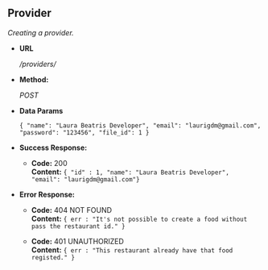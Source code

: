 **Provider**
----
  _Creating a provider._

* **URL**

  _/providers/_

* **Method:**
  
  _POST_

* **Data Params**

  `{
    "name": "Laura Beatris Developer",
    "email": "laurigdm@gmail.com",
    "password": "123456",
    "file_id": 1
  }
  `

* **Success Response:**
  
  * **Code:** 200 <br />
    **Content:** `{ "id" : 1, "name": "Laura Beatris Developer",  "email": "laurigdm@gmail.com"}`
 
* **Error Response:**

  * **Code:** 404 NOT FOUND <br />
    **Content:** `{ err : "It's not possible to create a food without pass the restaurant id." }`
  
  * **Code:** 401 UNAUTHORIZED <br />
    **Content:** `{ err : "This restaurant already have that food registed." }`


